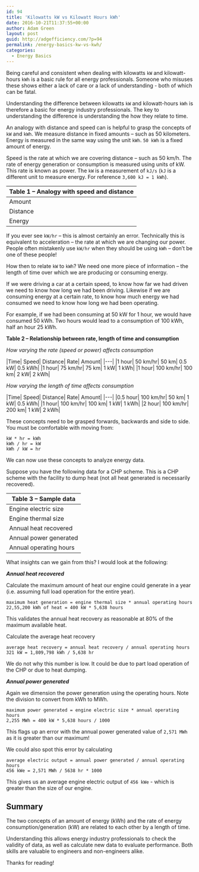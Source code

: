 ```yaml
---
id: 94
title: 'Kilowatts kW vs Kilowatt Hours kWh'
date: 2016-10-21T11:37:55+00:00
author: Adam Green
layout: post
guid: http://adgefficiency.com/?p=94
permalink: /energy-basics-kw-vs-kwh/
categories:
  - Energy Basics
---
```

Being careful and consistent when dealing with kilowatts `kW` and kilowatt-hours `kWh` is a basic rule for all energy professionals.  Someone who misuses these shows either a lack of care or a lack of understanding - both of which can be fatal.

Understanding the difference between kilowatts `kW` and kilowatt-hours `kWh` is therefore a basic for energy industry professionals.  The key to understanding the difference is understanding the how they relate to time.

An analogy with distance and speed can is helpful to grasp the concepts of `kW` and `kWh`.  We measure distance in fixed amounts – such as 50 kilometers.  Energy is measured in the same way using the unit `kWh`.  `50 kWh` is a fixed amount of energy.

Speed is the rate at which we are covering distance – such as 50 km/h.  The rate of energy generation or consumption is measured using units of kW.  This rate is known as power.  The `kW` is a measurement of `kJ/s` (`kJ` is a different unit to measure energy.  For reference `3,600 kJ = 1 kWh`).

|Table 1 – Analogy with speed and distance|
|---|
| Amount | | Rate |
|Distance | km | Speed | km/hr |
|Energy | kWh | Power | kW |

If you ever see `kW/hr` – this is almost certainly an error.  Technically this is equivalent to acceleration – the rate at which we are changing our power.  People often mistakenly use `kW/hr` when they should be using `kWh` – don’t be one of these people!

How then to relate `kW` to `kWh`?  We need one more piece of information – the length of time over which we are producing or consuming energy.

If we were driving a car at a certain speed, to know how far we had driven we need to know how long we had been driving.  Likewise if we are consuming energy at a certain rate, to know how much energy we had consumed we need to know how long we had been operating.

For example, if we had been consuming at 50 kW for 1 hour, we would have consumed 50 kWh.  Two hours would lead to a consumption of 100 kWh, half an hour 25 kWh.

**Table 2 – Relationship between rate, length of time and consumption**

*How varying the rate (speed or power) affects consumption*

|Time|		Speed|		Distance|		Rate|		Amount|
|---|
|1	hour|	50	km/hr|	50	km|	0.5	kW|	0.5	kWh|
|1	hour|	75	km/hr|	75	km|	1	kW|	1	kWh|
|1	hour|	100	km/hr|	100	km|	2	kW|	2	kWh|

*How varying the length of time affects consumption*

|Time|		Speed|		Distance|		Rate|		Amount|
|---|
|0.5	hour|	100	km/hr|	50	km|	1	kW|	0.5	kWh|
|1	hour|	100	km/hr|	100	km|	1	kW|	1	kWh|
|2	hour|	100	km/hr|	200	km|	1	kW|	2	kWh|

These concepts need to be grasped forwards, backwards and side to side. You must be comfortable with moving from:

```
kW * hr = kWh
kWh / hr = kW
kWh / kW = hr
```

We can now use these concepts to analyze energy data.

Suppose you have the following data for a CHP scheme.  This is a CHP scheme with the facility to dump heat (not all heat generated is necessarily recovered).

|Table 3 – Sample data|
|---|
|Engine electric size|	kWe|	400|
|Engine thermal size|	kW|	400|
|Annual heat recovered|	kWh|	1,809,798|
|Annual power generated|	MWh|	2,571|
|Annual operating hours|	hr|	5,638|

What insights can we gain from this? I would look at the following:

***Annual heat recovered***

Calculate the maximum amount of heat our engine could generate in a year (i.e. assuming full load operation for the entire year).
```
maximum heat generation = engine thermal size * annual operating hours
22,55,200 kWh of heat = 400 kW * 5,638 hours
```
This validates the annual heat recovery as reasonable at 80% of the maximum available heat.

Calculate the average heat recovery
```
average heat recovery = annual heat recovery / annual operating hours
321 kW = 1,809,798 kWh / 5,638 hr
```
We do not why this number is low.  It could be due to part load operation of the CHP or due to heat dumping.

***Annual power generated***

Again we dimension the power generation using the operating hours.  Note the division to convert from kWh to MWh.

```
maximum power generated = engine electric size * annual operating hours
2,255 MWh = 400 kW * 5,638 hours / 1000
```

This flags up an error with the annual power generated value of `2,571 MWh` as it is greater than our maximum!

We could also spot this error by calculating
```
average electric output = annual power generated / annual operating hours
456 kWe = 2,571 MWh / 5638 hr * 1000
```
This gives us an average engine electric output of `456 kWe` - which is greater than the size of our engine.

## Summary

The two concepts of an amount of energy (kWh) and the rate of energy consumption/generation (kW) are related to each other by a length of time.

Understanding this allows energy industry professionals to check the validity of data, as well as calculate new data to evaluate performance.  Both skills are valuable to engineers and non-engineers alike.

Thanks for reading!
